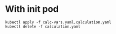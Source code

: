 # With init pod

```
kubectl apply -f calc-vars.yaml,calculation.yaml
kubectl delete -f calculation.yaml
```
